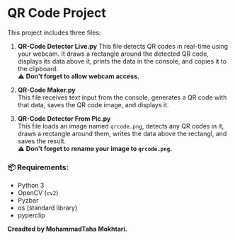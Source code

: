 # QR Code Project

This project includes three files:

1. **QR-Code Detector Live.py** 
   This file detects QR codes in real-time using your webcam. It draws a rectangle around the detected QR code, displays its data above it, prints the data in the console, and copies it to the clipboard.  
   ⚠️ **Don't forget to allow webcam access.**

2. **QR-Code Maker.py**  
   This file receives text input from the console, generates a QR code with that data, saves the QR code image, and displays it.

3. **QR-Code Detector From Pic.py**  
   This file loads an image named `qrcode.png`, detects any QR codes in it, draws a rectangle around them, writes the data above the rectangl, and saves the result.  
   ⚠️ **Don't forget to rename your image to `qrcode.png`.**


### 📦 Requirements:
- Python 3  
- OpenCV (`cv2`)  
- Pyzbar  
- os (standard library)  
- pyperclip


**Creadted by MohammadTaha Mokhtari.**

